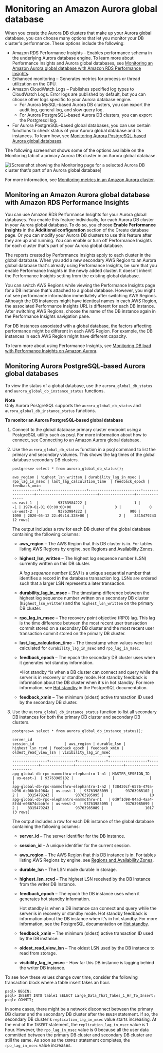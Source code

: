 # Monitoring an Amazon Aurora global database<a name="aurora-global-database-monitoring"></a>

When you create the Aurora DB clusters that make up your Aurora global database, you can choose many options that let you monitor your DB cluster's performance\. These options include the following:
+ Amazon RDS Performance Insights – Enables performance schema in the underlying Aurora database engine\. To learn more about Performance Insights and Aurora global databases, see [Monitoring an Amazon Aurora global database with Amazon RDS Performance Insights](#aurora-global-database-pi)\. 
+ Enhanced monitoring – Generates metrics for process or thread utilization on the CPU\.
+ Amazon CloudWatch Logs – Publishes specified log types to CloudWatch Logs\. Error logs are published by default, but you can choose other logs specific to your Aurora database engine\.
  + For Aurora MySQL–based Aurora DB clusters, you can export the audit log, general log, and slow query log\.
  + For Aurora PostgreSQL–based Aurora DB clusters, you can export the Postgresql log\.
+ For Aurora PostgreSQL–based global databases, you can use certain functions to check status of your Aurora global database and its instances\. To learn how, see [Monitoring Aurora PostgreSQL\-based Aurora global databases](#aurora-global-database-monitoring.postgres)\. 

The following screenshot shows some of the options available on the Monitoring tab of a primary Aurora DB cluster in an Aurora global database\.

![\[Screenshot showing the Monitoring page for a selected Aurora DB cluster that's part of an Aurora global database\]](http://docs.aws.amazon.com/AmazonRDS/latest/AuroraUserGuide/images/aurora-global-db-monitoring-options.png)

For more information, see [Monitoring metrics in an Amazon Aurora cluster](MonitoringAurora.md)\.

## Monitoring an Amazon Aurora global database with Amazon RDS Performance Insights<a name="aurora-global-database-pi"></a>

You can use Amazon RDS Performance Insights for your Aurora global databases\. You enable this feature individually, for each Aurora DB cluster in your Aurora global database\. To do so, you choose **Enable Performance Insights** in the **Additional configuration** section of the Create database page\. Or you can modify your Aurora DB clusters to use this feature after they are up and running\. You can enable or turn off Performance Insights for each cluster that's part of your Aurora global database\. 

The reports created by Performance Insights apply to each cluster in the global database\. When you add a new secondary AWS Region to an Aurora global database that's already using Performance Insights, be sure that you enable Performance Insights in the newly added cluster\. It doesn't inherit the Performance Insights setting from the existing global database\. 

You can switch AWS Regions while viewing the Performance Insights page for a DB instance that's attached to a global database\. However, you might not see performance information immediately after switching AWS Regions\. Although the DB instances might have identical names in each AWS Region, the associated Performance Insights URL is different for each DB instance\. After switching AWS Regions, choose the name of the DB instance again in the Performance Insights navigation pane\. 

For DB instances associated with a global database, the factors affecting performance might be different in each AWS Region\. For example, the DB instances in each AWS Region might have different capacity\.

To learn more about using Performance Insights, see [Monitoring DB load with Performance Insights on Amazon Aurora](USER_PerfInsights.md)\. 

## Monitoring Aurora PostgreSQL\-based Aurora global databases<a name="aurora-global-database-monitoring.postgres"></a>

To view the status of a global database, use the `aurora_global_db_status` and `aurora_global_db_instance_status` functions\. 

**Note**  
Only Aurora PostgreSQL supports the `aurora_global_db_status` and `aurora_global_db_instance_status` functions\.

**To monitor an Aurora PostgreSQL\-based global database**

1. Connect to the global database primary cluster endpoint using a PostgreSQL utility such as psql\. For more information about how to connect, see [Connecting to an Amazon Aurora global database](aurora-global-database-connecting.md)\.

1. Use the `aurora_global_db_status` function in a psql command to list the primary and secondary volumes\. This shows the lag times of the global database secondary DB clusters\.

   ```
   postgres=> select * from aurora_global_db_status();
   ```

   ```
   aws_region | highest_lsn_written | durability_lag_in_msec | rpo_lag_in_msec | last_lag_calculation_time  | feedback_epoch | feedback_xmin
   ------------+---------------------+------------------------+-----------------+----------------------------+----------------+---------------
   us-east-1  |         93763984222 |                     -1 |              -1 | 1970-01-01 00:00:00+00     |              0 |             0
   us-west-2  |         93763984222 |                    900 |            1090 | 2020-05-12 22:49:14.328+00 |              2 |    3315479243
   (2 rows)
   ```

   The output includes a row for each DB cluster of the global database containing the following columns:
   + **aws\_region** – The AWS Region that this DB cluster is in\. For tables listing AWS Regions by engine, see [ Regions and Availability Zones](https://docs.aws.amazon.com/AmazonRDS/latest/AuroraUserGuide/Concepts.RegionsAndAvailabilityZones.html#Aurora.Overview.Availability)\.
   + **highest\_lsn\_written** – The highest log sequence number \(LSN\) currently written on this DB cluster\. 

     A *log sequence number \(LSN\)* is a unique sequential number that identifies a record in the database transaction log\. LSNs are ordered such that a larger LSN represents a later transaction\.
   + **durability\_lag\_in\_msec** – The timestamp difference between the highest log sequence number written on a secondary DB cluster \(`highest_lsn_written`\) and the `highest_lsn_written` on the primary DB cluster\.
   + **rpo\_lag\_in\_msec** – The recovery point objective \(RPO\) lag\. This lag is the time difference between the most recent user transaction commit stored on a secondary DB cluster and the most recent user transaction commit stored on the primary DB cluster\.
   + **last\_lag\_calculation\_time** – The timestamp when values were last calculated for `durability_lag_in_msec` and `rpo_lag_in_msec`\.
   + **feedback\_epoch** – The epoch the secondary DB cluster uses when it generates hot standby information\.

     *Hot standby *is when a DB cluster can connect and query while the server is in recovery or standby mode\. Hot standby feedback is information about the DB cluster when it's in hot standby\. For more information, see [Hot standby](https://www.postgresql.org/docs/current/hot-standby.html) in the PostgreSQL documentation\.
   + **feedback\_xmin** – The minimum \(oldest\) active transaction ID used by the secondary DB cluster\.

1. Use the `aurora_global_db_instance_status` function to list all secondary DB instances for both the primary DB cluster and secondary DB clusters\.

   ```
   postgres=> select * from aurora_global_db_instance_status();
   ```

   ```
   server_id                                   |              session_id              | aws_region | durable_lsn | highest_lsn_rcvd | feedback_epoch | feedback_xmin | oldest_read_view_lsn | visibility_lag_in_msec
   --------------------------------------------+--------------------------------------+------------+-------------+------------------+----------------+---------------+----------------------+------------------------
   apg-global-db-rpo-mammothrw-elephantro-1-n1 | MASTER_SESSION_ID                    | us-east-1  | 93763985102 |                  |                |               |                      |
   apg-global-db-rpo-mammothrw-elephantro-1-n2 | f38430cf-6576-479a-b296-dc06b1b1964a | us-east-1  | 93763985099 |      93763985102 |              2 |    3315479243 |          93763985095 |                     10
   apg-global-db-rpo-elephantro-mammothrw-n1   | 0d9f1d98-04ad-4aa4-8fdd-e08674cbbbfe | us-west-2  | 93763985095 |      93763985099 |              2 |    3315479243 |          93763985089 |                   1017
   (3 rows)
   ```

   The output includes a row for each DB instance of the global database containing the following columns:
   + **server\_id** – The server identifier for the DB instance\.
   + **session\_id** – A unique identifier for the current session\.
   + **aws\_region** – The AWS Region that this DB instance is in\. For tables listing AWS Regions by engine, see [ Regions and Availability Zones](https://docs.aws.amazon.com/AmazonRDS/latest/AuroraUserGuide/Concepts.RegionsAndAvailabilityZones.html#Aurora.Overview.Availability)\.
   + **durable\_lsn** – The LSN made durable in storage\.
   + **highest\_lsn\_rcvd** – The highest LSN received by the DB Instance from the writer DB Instance\.
   + **feedback\_epoch** – The epoch the DB instance uses when it generates hot standby information\.

     Hot standby is when a DB instance can connect and query while the server is in recovery or standby mode\. Hot standby feedback is information about the DB instance when it's in hot standby\. For more information, see the PostgreSQL documentation on [Hot standby](https://www.postgresql.org/docs/current/hot-standby.html)\.
   + **feedback\_xmin** – The minimum \(oldest\) active transaction ID used by the DB instance\.
   + **oldest\_read\_view\_lsn** – The oldest LSN used by the DB instance to read from storage\.
   + **visibility\_lag\_in\_msec** – How far this DB instance is lagging behind the writer DB instance\.

To see how these values change over time, consider the following transaction block where a table insert takes an hour\.

```
psql> BEGIN;
psql> INSERT INTO table1 SELECT Large_Data_That_Takes_1_Hr_To_Insert;
psql> COMMIT;
```

In some cases, there might be a network disconnect between the primary DB cluster and the secondary DB cluster after the `BEGIN` statement\. If so, the secondary DB cluster's `replication_lag_in_msec` value starts increasing\. At the end of the `INSERT` statement, the `replication_lag_in_msec` value is 1 hour\. However, the `rpo_lag_in_msec` value is 0 because all the user data committed between the primary DB cluster and secondary DB cluster are still the same\. As soon as the `COMMIT` statement completes, the `rpo_lag_in_msec` value increases\. 